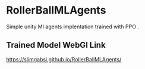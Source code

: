 # RollerBallMLAgents

Simple unity Ml agents implentation trained with PPO .



## Trained Model WebGl Link
https://slimgabsi.github.io/RollerBallMLAgents/
